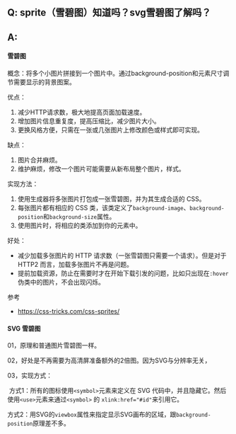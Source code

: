 ## Q: sprite（雪碧图）知道吗？svg雪碧图了解吗？

## A:

#### 雪碧图

概念：将多个小图片拼接到一个图片中。通过background-position和元素尺寸调节需要显示的背景图案。



优点：

1. 减少HTTP请求数，极大地提高页面加载速度。
2. 增加图片信息重复度，提高压缩比，减少图片大小。
3. 更换风格方便，只需在一张或几张图片上修改颜色或样式即可实现。

缺点：

1. 图片合并麻烦。
2. 维护麻烦，修改一个图片可能需要从新布局整个图片，样式。



实现方法：

1. 使用生成器将多张图片打包成一张雪碧图，并为其生成合适的 CSS。
2. 每张图片都有相应的 CSS 类，该类定义了`background-image`、`background-position`和`background-size`属性。
3. 使用图片时，将相应的类添加到你的元素中。

好处：

- 减少加载多张图片的 HTTP 请求数（一张雪碧图只需要一个请求）。但是对于 HTTP2 而言，加载多张图片不再是问题。
- 提前加载资源，防止在需要时才在开始下载引发的问题，比如只出现在`:hover`伪类中的图片，不会出现闪烁。

参考

- <https://css-tricks.com/css-sprites/>

#### SVG 雪碧图


01，原理和普通图片雪碧图一样。

02，好处是不再需要为高清屏准备额外的2倍图。因为SVG与分辨率无关，

03，实现方式：

​    方式1：所有的图标使用`<symbol>`元素来定义在 SVG 代码中，并且隐藏它。然后使用`<use>`元素来通过`<symbol>` 的 `xlink:href="#id"`来引用它。

​    方式2：用SVG的`viewbox`属性来指定显示SVG画布的区域，跟`background-position`原理差不多。